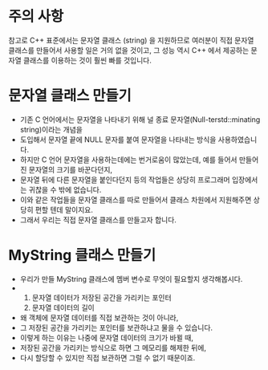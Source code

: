 # 주의 사항

참고로 C++ 표준에서는 문자열 클래스 (string) 을 지원하므로 여러분이 직접 문자열 클래스를 만들어서 사용할 일은 거의 없을 것이고, 그 성능 역시 C++ 에서 제공하는 문자열 클래스를 이용하는 것이 훨씬 빠를 것입니다.

# 문자열 클래스 만들기
  * 기존 C 언어에서는 문자열을 나타내기 위해 널 종료 문자열(Null-terstd::minating string)이라는 개념을
  * 도입해서 문자열 끝에 NULL 문자를 붙여 문자열을 나타내는 방식을 사용하였습니다.
  * 하지만 C 언어 문자열을 사용하는데에는 번거로움이 많았는데, 예를 들어서 만들어진 문자열의 크기를 바꾼다던지,
  * 문자열 뒤에 다른 문자열을 붙인다던지 등의 작업들은 상당히 프로그래머 입장에서는 귀찮을 수 밖에 없습니다.
  * 이와 같은 작업들을 문자열 클래스를 따로 만들어서 클래스 차원에서 지원해주면 상당히 편할 텐데 말이지요.
  * 그래서 우리는 직접 문자열 클래스를 만들고자 합니다.

# MyString 클래스 만들기

  *  우리가 만들 MyString 클래스에 멤버 변수로 무엇이 필요할지 생각해봅시다.
  *  1. 문자열 데이터가 저장된 공간을 가리키는 포인터 
     2. 문자열 데이터의 길이
  * 왜 객체에 문자열 데이터를 직접 보관하는 것이 아니라,
  * 그 저장된 공간을 가리키는 포인터를 보관하냐고 물을 수 있습니다.
  * 이렇게 하는 이유는 나중에 문자열 데이터의 크기가 바뀔 때,
  * 저장된 공간을 가리키는 방식으로 하면 그 메모리를 해제한 뒤에,
  * 다시 할당할 수 있지만 직접 보관하면 그럴 수 없기 때문이죠.
